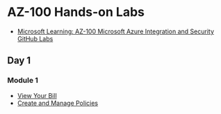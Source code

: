 # AZ-100 Hands-on Labs

* [Microsoft Learning: AZ-100 Microsoft Azure Integration and Security GitHub Labs](https://github.com/MicrosoftLearning/AZ-100-MicrosoftAzureIntegrationandSecurity)

## Day 1

### Module 1

* [View Your Bill](https://docs.microsoft.com/en-us/azure/billing/billing-download-azure-invoice-daily-usage-date)
* [Create and Manage Policies](https://docs.microsoft.com/en-us/azure/governance/policy/tutorials/create-and-manage)
